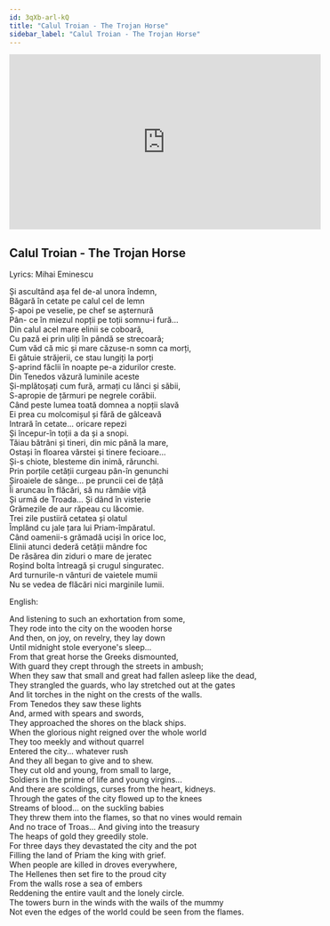 ```yaml
---
id: 3qXb-arl-kQ
title: "Calul Troian - The Trojan Horse"
sidebar_label: "Calul Troian - The Trojan Horse"
---
```


<div class="video-float-container">
  <iframe
    width="560"
    height="315"
    src="https://www.youtube.com/embed/3qXb-arl-kQ"
    title="YouTube video player"
    frameborder="0"
    allow="accelerometer; autoplay; clipboard-write; encrypted-media; gyroscope; picture-in-picture; web-share"
    referrerpolicy="strict-origin-when-cross-origin"
    allowfullscreen
  ></iframe>
</div>

## Calul Troian - The Trojan Horse

Lyrics: Mihai Eminescu

Și ascultând așa fel de-al unora îndemn,  
Băgară în cetate pe calul cel de lemn  
Ș-apoi pe veselie, pe chef se așternură  
Pân- ce în miezul nopții pe toții somnu-i fură...  
Din calul acel mare elinii se coboară,  
Cu pază ei prin uliți în pândă se strecoară;  
Cum văd că mic și mare căzuse-n somn ca morți,  
Ei gâtuie străjerii, ce stau lungiți la porți  
Ș-aprind făclii în noapte pe-a zidurilor creste.  
Din Tenedos văzură luminile aceste  
Și-mplătoșați cum fură, armați cu lănci și săbii,  
S-apropie de țărmuri pe negrele corăbii.  
Când peste lumea toată domnea a nopții slavă  
Ei prea cu molcomișul și fără de gâlceavă  
Intrară în cetate... oricare repezi  
Și începur-în toții a da și a snopi.  
Tăiau bătrâni și tineri, din mic până la mare,  
Ostași în floarea vârstei și tinere fecioare...  
Și-s chiote, blesteme din inimă, rărunchi.  
Prin porțile cetății curgeau pân-în genunchi  
Șiroaiele de sânge... pe pruncii cei de țâță  
Îi aruncau în flăcări, să nu rămâie viță  
Și urmă de Troada... Și dând în visterie  
Grămezile de aur răpeau cu lăcomie.  
Trei zile pustiiră cetatea și olatul  
Împlând cu jale țara lui Priam-împăratul.  
Când oamenii-s grămadă uciși în orice loc,  
Elinii atunci dederă cetății mândre foc  
De răsărea din ziduri o mare de jeratec  
Roșind bolta întreagă și crugul singuratec.  
Ard turnurile-n vânturi ­de vaietele mumii  
Nu se vedea de flăcări nici marginile lumii.

English:

And listening to such an exhortation from some,  
They rode into the city on the wooden horse  
And then, on joy, on revelry, they lay down  
Until midnight stole everyone's sleep...  
From that great horse the Greeks dismounted,  
With guard they crept through the streets in ambush;  
When they saw that small and great had fallen asleep like the dead,  
They strangled the guards, who lay stretched out at the gates  
And lit torches in the night on the crests of the walls.  
From Tenedos they saw these lights  
And, armed with spears and swords,  
They approached the shores on the black ships.  
When the glorious night reigned over the whole world  
They too meekly and without quarrel  
Entered the city... whatever rush  
And they all began to give and to shew.  
They cut old and young, from small to large,  
Soldiers in the prime of life and young virgins...  
And there are scoldings, curses from the heart, kidneys.  
Through the gates of the city flowed up to the knees  
Streams of blood... on the suckling babies  
They threw them into the flames, so that no vines would remain  
And no trace of Troas... And giving into the treasury  
The heaps of gold they greedily stole.  
For three days they devastated the city and the pot  
Filling the land of Priam the king with grief.  
When people are killed in droves everywhere,  
The Hellenes then set fire to the proud city  
From the walls rose a sea of ​​embers  
Reddening the entire vault and the lonely circle.  
The towers burn in the winds with the wails of the mummy  
Not even the edges of the world could be seen from the flames.
